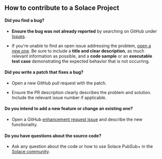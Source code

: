 ## How to contribute to a Solace Project

#### **Did you find a bug?**

* **Ensure the bug was not already reported** by searching on GitHub under [Issues](https://github.com/SolaceProducts/solace-spring/issues).

* If you're unable to find an open issue addressing the problem, [open a new one](https://github.com/SolaceProducts/solace-spring/issues/new). Be sure to include a **title and clear description**, as much relevant information as possible, and a **code sample** or an **executable test case** demonstrating the expected behavior that is not occurring.

#### **Did you write a patch that fixes a bug?**

* Open a new GitHub pull request with the patch.

* Ensure the PR description clearly describes the problem and solution. Include the relevant issue number if applicable.

#### **Do you intend to add a new feature or change an existing one?**

* Open a GitHub [enhancement request issue](https://github.com/SolaceProducts/solace-spring/issues/new) and describe the new functionality.

#### **Do you have questions about the source code?**

* Ask any question about the code or how to use Solace PubSub+ in the [Solace community](https://solace.dev/community/).
